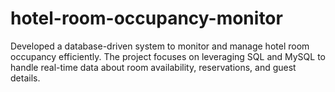 # hotel-room-occupancy-monitor
Developed a database-driven system to monitor and manage hotel room occupancy efficiently. The project focuses on leveraging SQL and MySQL to handle real-time data about room availability, reservations, and guest details.
